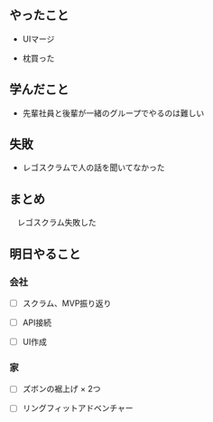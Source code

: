 ## やったこと

* UIマージ

* 枕買った

## 学んだこと

* 先輩社員と後輩が一緒のグループでやるのは難しい

## 失敗

* レゴスクラムで人の話を聞いてなかった

## まとめ

　レゴスクラム失敗した

## 明日やること

### 会社

* [ ] スクラム、MVP振り返り

* [ ] API接続

* [ ] UI作成

### 家

* [ ] ズボンの裾上げ × 2つ

* [ ] リングフィットアドベンチャー
